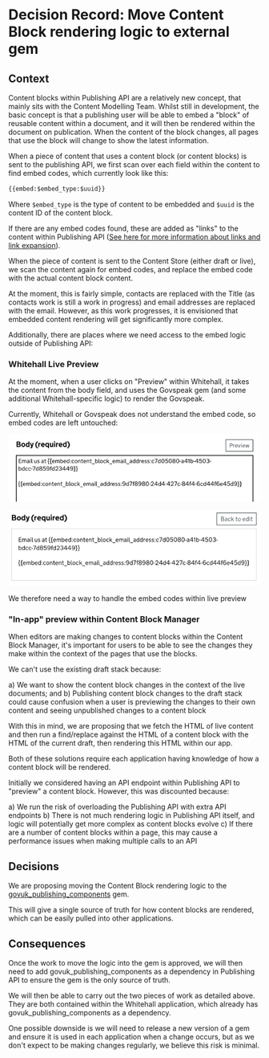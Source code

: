 # Decision Record: Move Content Block rendering logic to external gem

## Context

Content blocks within Publishing API are a relatively new concept, that mainly sits with the Content
Modelling Team. Whilst still in development, the basic concept is that a publishing user will be able
to embed a "block" of reusable content within a document, and it will then be rendered within the 
document on publication. When the content of the block changes, all pages that use the block will 
change to show the latest information.

When a piece of content that uses a content block (or content blocks) is sent to the publishing API,
we first scan over each field within the content to find embed codes, which currently look like this:

```markdown
{{embed:$embed_type:$uuid}}
```

Where `$embed_type` is the type of content to be embedded and `$uuid` is the content ID of the content
block.

If there are any embed codes found, these are added as "links" to the content within Publishing API
([See here for more information about links and link expansion](https://github.com/alphagov/publishing-api/blob/main/docs/link-expansion.md)).

When the piece of content is sent to the Content Store (either draft or live), we scan the content
again for embed codes, and replace the embed code with the actual content block content.

At the moment, this is fairly simple, contacts are replaced with the Title (as contacts work is
still a work in progress) and email addresses are replaced with the email. However, as this work
progresses, it is envisioned that embedded content rendering will get significantly more complex.

Additionally, there are places where we need access to the embed logic outside of Publishing API:

### Whitehall Live Preview

At the moment, when a user clicks on "Preview" within Whitehall, it takes the content from the 
body field, and  uses the Govspeak gem (and some additional Whitehall-specific logic) to 
render the Govspeak.

Currently, Whitehall or Govspeak does not understand the embed code, so embed codes are left
untouched:

![Whitehall editor body field showing link to preview button](./images/live-preview-1.png)

![Live preview showing embed code left inplace](./images/live-preview-2.png)

We therefore need a way to handle the embed codes within live preview

### "In-app" preview within Content Block Manager

When editors are making changes to content blocks within the Content Block Manager, it's important
for users to be able to see the changes they make within the context of the pages that use the
blocks.

We can't use the existing draft stack because:

a) We want to show the content block changes in the context of the live documents; and
b) Publishing content block changes to the draft stack could cause confusion when a user
is previewing the changes to their own content and seeing unpublished changes to a content block

With this in mind, we are proposing that we fetch the HTML of live content and then run a 
find/replace against the HTML of a content block with the HTML of the current draft, then rendering
this HTML within our app.

Both of these solutions require each application having knowledge of how a content block will be
rendered.

Initially we considered having an API endpoint within Publishing API to "preview" a content block.
However, this was discounted because:

a) We run the risk of overloading the Publishing API with extra API endpoints
b) There is not much rendering logic in Publishing API itself, and logic will potentially get more
complex as content blocks evolve
c) If there are a number of content blocks within a page, this may cause a performance issues when
making multiple calls to an API

## Decisions

We are proposing moving the Content Block rendering logic to the [govuk_publishing_components](https://github.com/alphagov/govuk_publishing_components/) gem.

This will give a single source of truth for how content blocks are rendered, which can be easily pulled
into other applications.

## Consequences

Once the work to move the logic into the gem is approved, we will then need to add govuk_publishing_components as
a dependency in Publishing API to ensure the gem is the only source of truth. 

We will then be able to carry out the two pieces of work as detailed above. They are both contained within
the Whitehall application, which already has govuk_publishing_components as a dependency.

One possible downside is we will need to release a new version of a gem and ensure it is used in each application
when a change occurs, but as we don't expect to be making changes regularly, we believe this risk is minimal.
